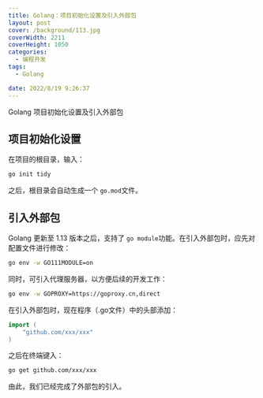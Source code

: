 ```yaml
---
title: Golang：项目初始化设置及引入外部包
layout: post
cover: /background/113.jpg
coverWidth: 2211
coverHeight: 1050
categories:
  - 编程开发
tags:
  - Golang

date: 2022/8/19 9:26:37
---
```

Golang 项目初始化设置及引入外部包

<!--more-->

## 项目初始化设置

在项目的根目录，输入：

```bash
go init tidy
```

之后，根目录会自动生成一个 ``go.mod``文件。

## 引入外部包

Golang 更新至 1.13 版本之后，支持了 ``go module``功能。在引入外部包时，应先对配置文件进行修改：

```bash
go env -w GO111MODULE=on
```

同时，可引入代理服务器，以方便后续的开发工作：

```bash
go env -w GOPROXY=https://goproxy.cn,direct
```

在引入外部包时，现在程序（.go文件）中的头部添加：

```go
import (
	"github.com/xxx/xxx"
)
```

之后在终端键入：

```bash
go get github.com/xxx/xxx
```

由此，我们已经完成了外部包的引入。
